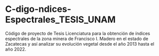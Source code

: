 # C-digo-ndices-Espectrales_TESIS_UNAM
Código de proyecto de Tesis Licenciatura para la obtención de índices espectrales de la zona minera de Francisco I. Madero en el estado de Zacatecas y así analizar su evolución vegetal desde el año 2013 hasta el año 2022.
